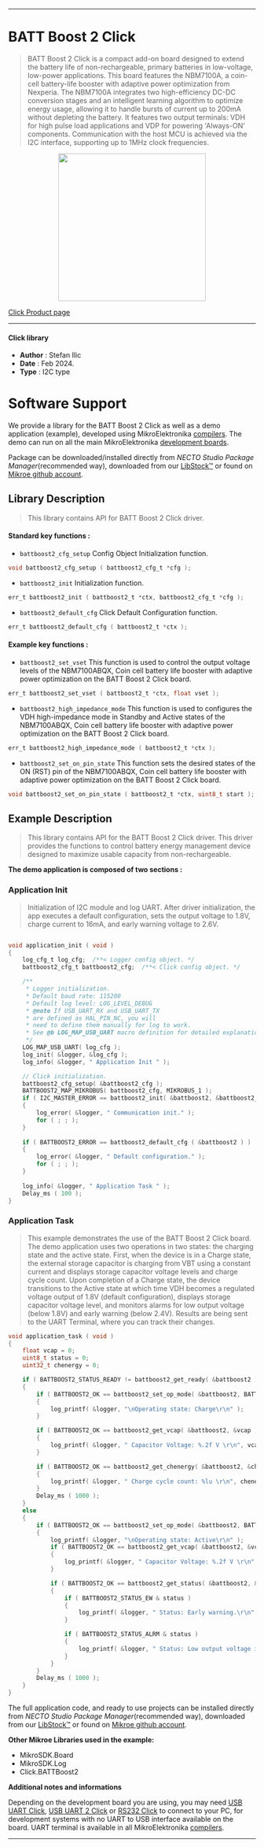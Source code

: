 
---
# BATT Boost 2 Click

> BATT Boost 2 Click is a compact add-on board designed to extend the battery life of non-rechargeable, primary batteries in low-voltage, low-power applications. This board features the NBM7100A, a coin-cell battery-life booster with adaptive power optimization from Nexperia. The NBM7100A integrates two high-efficiency DC-DC conversion stages and an intelligent learning algorithm to optimize energy usage, allowing it to handle bursts of current up to 200mA without depleting the battery. It features two output terminals: VDH for high pulse load applications and VDP for powering 'Always-ON' components. Communication with the host MCU is achieved via the I2C interface, supporting up to 1MHz clock frequencies.

<p align="center">
  <img src="https://download.mikroe.com/images/click_for_ide/battboost2_click.png" height=300px>
</p>

[Click Product page](https://www.mikroe.com/batt-boost-2-click)

---


#### Click library

- **Author**        : Stefan Ilic
- **Date**          : Feb 2024.
- **Type**          : I2C type


# Software Support

We provide a library for the BATT Boost 2 Click
as well as a demo application (example), developed using MikroElektronika
[compilers](https://www.mikroe.com/necto-studio).
The demo can run on all the main MikroElektronika [development boards](https://www.mikroe.com/development-boards).

Package can be downloaded/installed directly from *NECTO Studio Package Manager*(recommended way), downloaded from our [LibStock&trade;](https://libstock.mikroe.com) or found on [Mikroe github account](https://github.com/MikroElektronika/mikrosdk_click_v2/tree/master/clicks).

## Library Description

> This library contains API for BATT Boost 2 Click driver.

#### Standard key functions :

- `battboost2_cfg_setup` Config Object Initialization function.
```c
void battboost2_cfg_setup ( battboost2_cfg_t *cfg );
```

- `battboost2_init` Initialization function.
```c
err_t battboost2_init ( battboost2_t *ctx, battboost2_cfg_t *cfg );
```

- `battboost2_default_cfg` Click Default Configuration function.
```c
err_t battboost2_default_cfg ( battboost2_t *ctx );
```

#### Example key functions :

- `battboost2_set_vset` This function is used to control the output voltage levels of the NBM7100ABQX, Coin cell battery life booster with adaptive power optimization on the BATT Boost 2 Click board. 
```c
err_t battboost2_set_vset ( battboost2_t *ctx, float vset );
```

- `battboost2_high_impedance_mode` This function is used to configures the VDH high-impedance mode in Standby and Active states of the NBM7100ABQX, Coin cell battery life booster  with adaptive power optimization on the BATT Boost 2 Click board. 
```c
err_t battboost2_high_impedance_mode ( battboost2_t *ctx );
```

- `battboost2_set_on_pin_state` This function sets the desired states of the ON (RST) pin of the NBM7100ABQX, Coin cell battery life booster with adaptive power optimization on the BATT Boost 2 Click board. 
```c
void battboost2_set_on_pin_state ( battboost2_t *ctx, uint8_t start );
```

## Example Description

> This library contains API for the BATT Boost 2 Click driver.
  This driver provides the functions to control battery energy management 
  device designed to maximize usable capacity from non-rechargeable.

**The demo application is composed of two sections :**

### Application Init

> Initialization of I2C module and log UART.
  After driver initialization, the app executes a default configuration, 
  sets the output voltage to 1.8V, charge current to 16mA, 
  and early warning voltage to 2.6V.

```c

void application_init ( void ) 
{
    log_cfg_t log_cfg;  /**< Logger config object. */
    battboost2_cfg_t battboost2_cfg;  /**< Click config object. */

    /** 
     * Logger initialization.
     * Default baud rate: 115200
     * Default log level: LOG_LEVEL_DEBUG
     * @note If USB_UART_RX and USB_UART_TX 
     * are defined as HAL_PIN_NC, you will 
     * need to define them manually for log to work. 
     * See @b LOG_MAP_USB_UART macro definition for detailed explanation.
     */
    LOG_MAP_USB_UART( log_cfg );
    log_init( &logger, &log_cfg );
    log_info( &logger, " Application Init " );

    // Click initialization.
    battboost2_cfg_setup( &battboost2_cfg );
    BATTBOOST2_MAP_MIKROBUS( battboost2_cfg, MIKROBUS_1 );
    if ( I2C_MASTER_ERROR == battboost2_init( &battboost2, &battboost2_cfg ) ) 
    {
        log_error( &logger, " Communication init." );
        for ( ; ; );
    }
    
    if ( BATTBOOST2_ERROR == battboost2_default_cfg ( &battboost2 ) )
    {
        log_error( &logger, " Default configuration." );
        for ( ; ; );
    }
    
    log_info( &logger, " Application Task " );
    Delay_ms ( 100 );
}
```

### Application Task

> This example demonstrates the use of the BATT Boost 2 Click board. 
  The demo application uses two operations in two states: 
  the charging state and the active state. First, when the device is in a Charge state, 
  the external storage capacitor is charging from VBT using a constant current 
  and displays storage capacitor voltage levels and charge cycle count.
  Upon completion of a Charge state, the device transitions to the Active state 
  at which time VDH becomes a regulated voltage output of 1.8V (default configuration), 
  displays storage capacitor voltage level, and monitors alarms 
  for low output voltage (below 1.8V) and early warning (below 2.4V). 
  Results are being sent to the UART Terminal, where you can track their changes.

```c
void application_task ( void ) 
{
    float vcap = 0;
    uint8_t status = 0;
    uint32_t chenergy = 0;

    if ( BATTBOOST2_STATUS_READY != battboost2_get_ready( &battboost2 ) )
    {
        if ( BATTBOOST2_OK == battboost2_set_op_mode( &battboost2, BATTBOOST2_OP_MODE_CHARGE ) )
        {
            log_printf( &logger, "\nOperating state: Charge\r\n" );
        }

        if ( BATTBOOST2_OK == battboost2_get_vcap( &battboost2, &vcap ) )
        {
            log_printf( &logger, " Capacitor Voltage: %.2f V \r\n", vcap );
        }

        if ( BATTBOOST2_OK == battboost2_get_chenergy( &battboost2, &chenergy ) )
        {
            log_printf( &logger, " Charge cycle count: %lu \r\n", chenergy );
        }
        Delay_ms ( 1000 );
    }
    else
    {
        if ( BATTBOOST2_OK == battboost2_set_op_mode( &battboost2, BATTBOOST2_OP_MODE_ACTIVE ) )
        {
            log_printf( &logger, "\nOperating state: Active\r\n" );
            if ( BATTBOOST2_OK == battboost2_get_vcap( &battboost2, &vcap ) )
            {
                log_printf( &logger, " Capacitor Voltage: %.2f V \r\n", vcap );
            }

            if ( BATTBOOST2_OK == battboost2_get_status( &battboost2, &status ) )
            {
                if ( BATTBOOST2_STATUS_EW & status )
                {
                    log_printf( &logger, " Status: Early warning.\r\n" );
                }

                if ( BATTBOOST2_STATUS_ALRM & status )
                {
                    log_printf( &logger, " Status: Low output voltage in the Active state.\r\n" );
                }
            }
        }
        Delay_ms ( 1000 );
    }
}
```

The full application code, and ready to use projects can be installed directly from *NECTO Studio Package Manager*(recommended way), downloaded from our [LibStock&trade;](https://libstock.mikroe.com) or found on [Mikroe github account](https://github.com/MikroElektronika/mikrosdk_click_v2/tree/master/clicks).

**Other Mikroe Libraries used in the example:**

- MikroSDK.Board
- MikroSDK.Log
- Click.BATTBoost2

**Additional notes and informations**

Depending on the development board you are using, you may need
[USB UART Click](https://www.mikroe.com/usb-uart-click),
[USB UART 2 Click](https://www.mikroe.com/usb-uart-2-click) or
[RS232 Click](https://www.mikroe.com/rs232-click) to connect to your PC, for
development systems with no UART to USB interface available on the board. UART
terminal is available in all MikroElektronika
[compilers](https://shop.mikroe.com/compilers).

---
